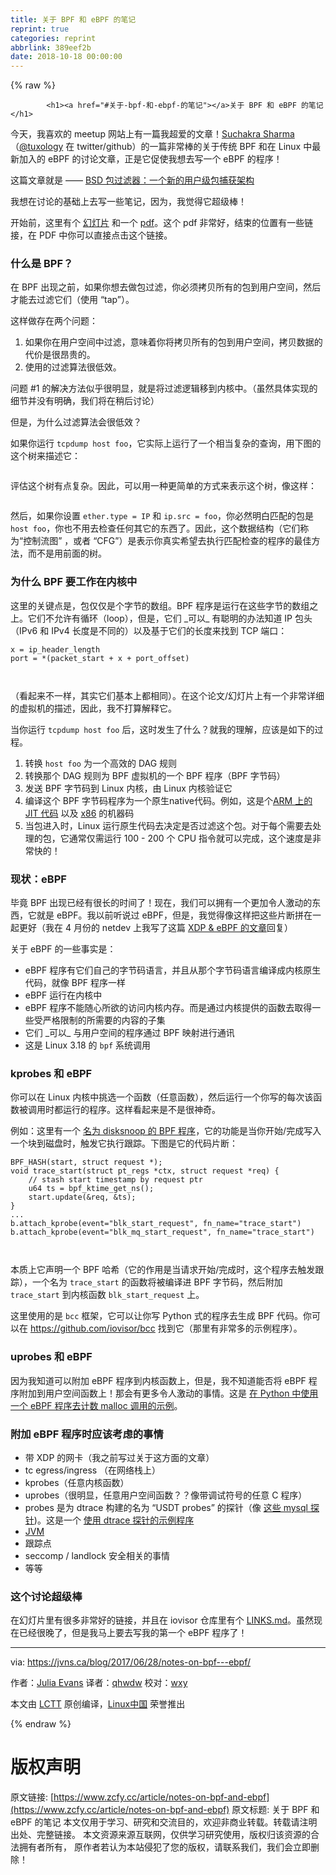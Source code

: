```yaml
---
title: 关于 BPF 和 eBPF 的笔记
reprint: true
categories: reprint
abbrlink: 389eef2b
date: 2018-10-18 00:00:00
---
```


{% raw %}

            <h1><a href="#关于-bpf-和-ebpf-的笔记"></a>关于 BPF 和 eBPF 的笔记</h1>
<p>今天，我喜欢的 meetup 网站上有一篇我超爱的文章！<a href="http://suchakra.in/">Suchakra Sharma</a>（<a href="https://twitter.com/tuxology">@tuxology</a> 在 twitter/github）的一篇非常棒的关于传统 BPF 和在 Linux 中最新加入的 eBPF 的讨论文章，正是它促使我想去写一个 eBPF 的程序！</p>
<p>这篇文章就是 —— <a href="http://www.vodun.org/papers/net-papers/van_jacobson_the_bpf_packet_filter.pdf">BSD 包过滤器：一个新的用户级包捕获架构</a></p>
<p>我想在讨论的基础上去写一些笔记，因为，我觉得它超级棒！</p>
<p>开始前，这里有个 <a href="https://speakerdeck.com/tuxology/the-bsd-packet-filter">幻灯片</a> 和一个 <a href="http://step.polymtl.ca/%7Esuchakra/PWL-Jun28-MTL.pdf">pdf</a>。这个 pdf 非常好，结束的位置有一些链接，在 PDF 中你可以直接点击这个链接。</p>
<h3><a href="#什么是-bpf"></a>什么是 BPF？</h3>
<p>在 BPF 出现之前，如果你想去做包过滤，你必须拷贝所有的包到用户空间，然后才能去过滤它们（使用 “tap”）。</p>
<p>这样做存在两个问题：</p>
<ol>
<li>如果你在用户空间中过滤，意味着你将拷贝所有的包到用户空间，拷贝数据的代价是很昂贵的。</li>
<li>使用的过滤算法很低效。</li>
</ol>
<p>问题 #1 的解决方法似乎很明显，就是将过滤逻辑移到内核中。（虽然具体实现的细节并没有明确，我们将在稍后讨论）</p>
<p>但是，为什么过滤算法会很低效？</p>
<p>如果你运行 <code>tcpdump host foo</code>，它实际上运行了一个相当复杂的查询，用下图的这个树来描述它：</p>
<p><a href="https://camo.githubusercontent.com/51721a6b74c8f092d56c1c7381c51350d22d5d04/68747470733a2f2f6a766e732e63612f696d616765732f6270662d312e706e67"><img src="https://p0.ssl.qhimg.com/t01b03a8b8c53751882.png" alt=""></a></p>
<p>评估这个树有点复杂。因此，可以用一种更简单的方式来表示这个树，像这样：</p>
<p><a href="https://camo.githubusercontent.com/25ad8890a999867e7424a86851dbe52f8ed50e8c/68747470733a2f2f6a766e732e63612f696d616765732f6270662d322e706e67"><img src="https://p0.ssl.qhimg.com/t018b81fbbfc4e22c98.png" alt=""></a></p>
<p>然后，如果你设置 <code>ether.type = IP</code> 和  <code>ip.src = foo</code>，你必然明白匹配的包是 <code>host foo</code>，你也不用去检查任何其它的东西了。因此，这个数据结构（它们称为“控制流图” ，或者 “CFG”）是表示你真实希望去执行匹配检查的程序的最佳方法，而不是用前面的树。</p>
<h3><a href="#为什么-bpf-要工作在内核中"></a>为什么 BPF 要工作在内核中</h3>
<p>这里的关键点是，包仅仅是个字节的数组。BPF 程序是运行在这些字节的数组之上。它们不允许有循环（loop），但是，它们 _可以_  有聪明的办法知道 IP 包头（IPv6 和 IPv4 长度是不同的）以及基于它们的长度来找到 TCP 端口：</p>
<pre><code class="hljs routeros">x = ip_header_length<span class="hljs-built_in">
port </span>= *(packet_start + x + port_offset) 

</code></pre><p>（看起来不一样，其实它们基本上都相同）。在这个论文/幻灯片上有一个非常详细的虚拟机的描述，因此，我不打算解释它。</p>
<p>当你运行 <code>tcpdump host foo</code> 后，这时发生了什么？就我的理解，应该是如下的过程。</p>
<ol>
<li>转换 <code>host foo</code> 为一个高效的 DAG 规则</li>
<li>转换那个 DAG 规则为 BPF 虚拟机的一个 BPF 程序（BPF 字节码）</li>
<li>发送 BPF 字节码到 Linux 内核，由 Linux 内核验证它</li>
<li>编译这个 BPF 字节码程序为一个原生native代码。例如，这是个<a href="https://github.com/torvalds/linux/blob/v4.10/arch/arm/net/bpf_jit_32.c#L512">ARM 上的 JIT 代码</a> 以及 <a href="https://github.com/torvalds/linux/blob/v3.18/arch/x86/net/bpf_jit_comp.c#L189">x86</a> 的机器码</li>
<li>当包进入时，Linux 运行原生代码去决定是否过滤这个包。对于每个需要去处理的包，它通常仅需运行 100 - 200 个 CPU 指令就可以完成，这个速度是非常快的！</li>
</ol>
<h3><a href="#现状ebpf"></a>现状：eBPF</h3>
<p>毕竟 BPF 出现已经有很长的时间了！现在，我们可以拥有一个更加令人激动的东西，它就是 eBPF。我以前听说过 eBPF，但是，我觉得像这样把这些片断拼在一起更好（我在 4 月份的 netdev 上我写了这篇 <a href="https://jvns.ca/blog/2017/04/07/xdp-bpf-tutorial/">XDP &amp; eBPF 的文章</a>回复）</p>
<p>关于 eBPF 的一些事实是：</p>
<ul>
<li>eBPF 程序有它们自己的字节码语言，并且从那个字节码语言编译成内核原生代码，就像 BPF 程序一样</li>
<li>eBPF 运行在内核中</li>
<li>eBPF 程序不能随心所欲的访问内核内存。而是通过内核提供的函数去取得一些受严格限制的所需要的内容的子集</li>
<li>它们  _可以_  与用户空间的程序通过 BPF 映射进行通讯</li>
<li>这是 Linux 3.18 的 <code>bpf</code> 系统调用</li>
</ul>
<h3><a href="#kprobes-和-ebpf"></a>kprobes 和 eBPF</h3>
<p>你可以在 Linux 内核中挑选一个函数（任意函数），然后运行一个你写的每次该函数被调用时都运行的程序。这样看起来是不是很神奇。</p>
<p>例如：这里有一个 <a href="https://github.com/iovisor/bcc/blob/0c8c179fc1283600887efa46fe428022efc4151b/examples/tracing/disksnoop.py">名为 disksnoop 的 BPF 程序</a>，它的功能是当你开始/完成写入一个块到磁盘时，触发它执行跟踪。下图是它的代码片断：</p>
<pre><code class="hljs cs">BPF_HASH(start, <span class="hljs-keyword">struct</span> request *);
<span class="hljs-function"><span class="hljs-keyword">void</span> <span class="hljs-title">trace_start</span>(<span class="hljs-params"><span class="hljs-keyword">struct</span> pt_regs *ctx, <span class="hljs-keyword">struct</span> request *req</span>) </span>{
    <span class="hljs-comment">// stash start timestamp by request ptr</span>
    u64 ts = bpf_ktime_get_ns();
    start.update(&amp;req, &amp;ts);
}
...
b.attach_kprobe(<span class="hljs-keyword">event</span>=<span class="hljs-string">"blk_start_request"</span>, fn_name=<span class="hljs-string">"trace_start"</span>)
b.attach_kprobe(<span class="hljs-keyword">event</span>=<span class="hljs-string">"blk_mq_start_request"</span>, fn_name=<span class="hljs-string">"trace_start"</span>)


</code></pre><p>本质上它声明一个 BPF 哈希（它的作用是当请求开始/完成时，这个程序去触发跟踪），一个名为 <code>trace_start</code> 的函数将被编译进 BPF 字节码，然后附加 <code>trace_start</code> 到内核函数 <code>blk_start_request</code> 上。</p>
<p>这里使用的是 <code>bcc</code> 框架，它可以让你写 Python 式的程序去生成 BPF 代码。你可以在 <a href="https://github.com/iovisor/bcc">https://github.com/iovisor/bcc</a> 找到它（那里有非常多的示例程序）。</p>
<h3><a href="#uprobes-和-ebpf"></a>uprobes 和 eBPF</h3>
<p>因为我知道可以附加 eBPF 程序到内核函数上，但是，我不知道能否将 eBPF 程序附加到用户空间函数上！那会有更多令人激动的事情。这是 <a href="https://github.com/iovisor/bcc/blob/00f662dbea87a071714913e5c7382687fef6a508/tests/lua/test_uprobes.lua">在 Python 中使用一个 eBPF 程序去计数 malloc 调用的示例</a>。</p>
<h3><a href="#附加-ebpf-程序时应该考虑的事情"></a>附加 eBPF 程序时应该考虑的事情</h3>
<ul>
<li>带 XDP 的网卡（我之前写过关于这方面的文章）</li>
<li>tc egress/ingress （在网络栈上）</li>
<li>kprobes（任意内核函数）</li>
<li>uprobes（很明显，任意用户空间函数？？像带调试符号的任意 C 程序）</li>
<li>probes 是为 dtrace 构建的名为 “USDT probes” 的探针（像 <a href="https://dev.mysql.com/doc/refman/5.7/en/dba-dtrace-ref-query.html">这些 mysql 探针</a>)。这是一个 <a href="https://github.com/iovisor/bcc/blob/master/examples/tracing/mysqld_query.py">使用 dtrace 探针的示例程序</a></li>
<li><a href="http://blogs.microsoft.co.il/sasha/2016/03/31/probing-the-jvm-with-bpfbcc/">JVM</a></li>
<li>跟踪点</li>
<li>seccomp / landlock 安全相关的事情</li>
<li>等等</li>
</ul>
<h3><a href="#这个讨论超级棒"></a>这个讨论超级棒</h3>
<p>在幻灯片里有很多非常好的链接，并且在  iovisor 仓库里有个 <a href="https://github.com/iovisor/bcc/blob/master/LINKS.md">LINKS.md</a>。虽然现在已经很晚了，但是我马上要去写我的第一个 eBPF 程序了！</p>
<hr>
<p>via: <a href="https://jvns.ca/blog/2017/06/28/notes-on-bpf---ebpf/">https://jvns.ca/blog/2017/06/28/notes-on-bpf---ebpf/</a></p>
<p>作者：<a href="https://jvns.ca/">Julia Evans</a> 译者：<a href="https://github.com/qhwdw">qhwdw</a> 校对：<a href="https://github.com/wxy">wxy</a></p>
<p>本文由 <a href="https://github.com/LCTT/TranslateProject">LCTT</a> 原创编译，<a href="https://linux.cn/">Linux中国</a> 荣誉推出</p>

          
{% endraw %}

# 版权声明
原文链接: [https://www.zcfy.cc/article/notes-on-bpf-and-ebpf](https://www.zcfy.cc/article/notes-on-bpf-and-ebpf)
原文标题: 关于 BPF 和 eBPF 的笔记
本文仅用于学习、研究和交流目的，欢迎非商业转载。转载请注明出处、完整链接。
本文资源来源互联网，仅供学习研究使用，版权归该资源的合法拥有者所有，
原作者若认为本站侵犯了您的版权，请联系我们，我们会立即删除！
